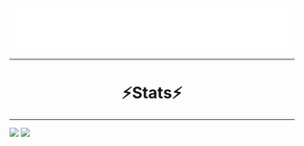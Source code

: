 <p align="center">
  <img src="https://raw.githubusercontent.com/TassoEnzo/TassoEnzo/main/Assets/typing-nome.svg" />
</p>

___

<h1 align="center">
  ⚡Stats⚡
</h1>

___

<div>
  <img height="200px" src="https://github-readme-stats.vercel.app/api?username=TassoEnzo&show_icons=true&theme=transparent"/>
  <img height="200px" src="https://github-readme-stats.vercel.app/api/top-langs/?username=anuraghazra&layout=donut"/>
</div>

